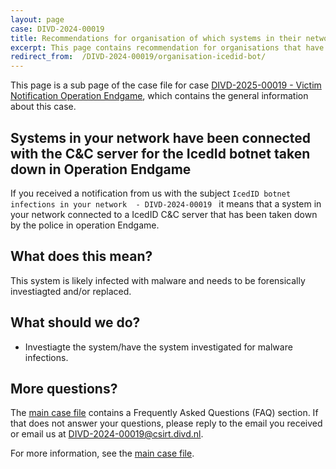 ```yaml
---
layout: page
case: DIVD-2024-00019
title: Recommendations for organisation of which systems in their network conencted to the IcedID botname taken down during operation Endgame
excerpt: This page contains recommendation for organisations that have received a  notification from us about IcedId associated systems
redirect_from:  /DIVD-2024-00019/organisation-icedid-bot/
---
```

This page is a sub page of the case file for case [DIVD-2025-00019 - Victim Notification Operation Endgame](/DIVD-2024-00019/), which contains the general information about this case.

## Systems in your network have been connected with the C&C server for the IcedId botnet taken down in Operation Endgame

If you received a notification from us with the subject `IcedID botnet infections in your network  - DIVD-2024-00019 ` it means that a system in your network connected to a IcedID C&C server that has been taken down by the police in operation Endgame.

## What does this mean?

This system is likely infected with malware and needs to be forensically investiagted and/or replaced.

## What should we do?

* Investiagte the system/have the system investigated for malware infections.

## More questions?

The [main case file](/DIVD-2024-00019/) contains a Frequently Asked Questions (FAQ) section. If that does not answer your questions, please reply to the email you received or email us at [DIVD-2024-00019@csirt.divd.nl](mailto:DIVD-2024-00019@csirt.divd.nl?SUBJECT:Question+about+DIVD-2024-00019).

For more information, see the [main case file](/DIVD-2024-00019/).



